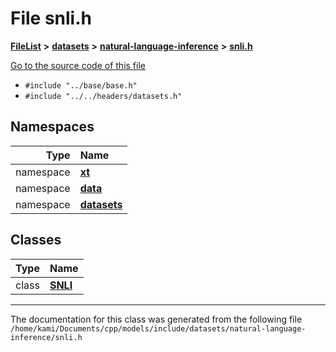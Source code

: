 

# File snli.h



[**FileList**](files.md) **>** [**datasets**](dir_29ff4802398ba4a572b958e731c7adb4.md) **>** [**natural-language-inference**](dir_cecfbd08ba907cb0c98c6ffe5c1549f6.md) **>** [**snli.h**](snli_8h.md)

[Go to the source code of this file](snli_8h_source.md)



* `#include "../base/base.h"`
* `#include "../../headers/datasets.h"`













## Namespaces

| Type | Name |
| ---: | :--- |
| namespace | [**xt**](namespacext.md) <br> |
| namespace | [**data**](namespacext_1_1data.md) <br> |
| namespace | [**datasets**](namespacext_1_1data_1_1datasets.md) <br> |


## Classes

| Type | Name |
| ---: | :--- |
| class | [**SNLI**](classxt_1_1data_1_1datasets_1_1SNLI.md) <br> |



















































------------------------------
The documentation for this class was generated from the following file `/home/kami/Documents/cpp/models/include/datasets/natural-language-inference/snli.h`

